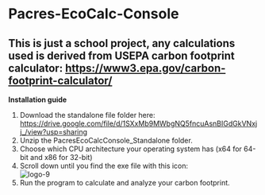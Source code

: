 # Pacres-EcoCalc-Console
## This is just a school project, any calculations used is derived from USEPA carbon footprint calculator: https://www3.epa.gov/carbon-footprint-calculator/
**Installation guide**
1. Download the standalone file folder here: https://drive.google.com/file/d/1SXxMb9MWbgNQ5fncuAsnBIGdGkVNxjj_/view?usp=sharing
2. Unzip the PacresEcoCalcConsole_Standalone folder.
3. Choose which CPU architecture your operating system has (x64 for 64-bit and x86 for 32-bit)
4. Scroll down until you find the exe file with this icon: <br>
   ![logo-9](https://github.com/user-attachments/assets/6ccb99aa-e5a3-4c5e-babb-2ddaa94f1756)
5. Run the program to calculate and analyze your carbon footprint.
